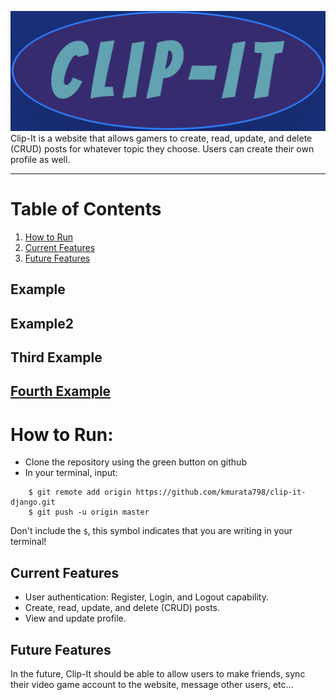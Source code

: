 ![Logo of the project](https://github.com/kmurata798/clip-it-django/blob/master/blog/static/blog/clip-it-title.png)
Clip-It is a website that allows gamers to create, read, update, and delete (CRUD) posts for whatever topic they choose. Users can create their own profile as well.

------------------------------------
# Table of Contents
1. [How to Run](#How-to-Run)
2. [Current Features](#Current-Features)
3. [Future Features](#Future-Features)


## Example
## Example2
## Third Example
## [Fourth Example](http://www.fourthexample.com)
# How to Run:
- Clone the repository using the green button on github
- In your terminal, input: 
```
    $ git remote add origin https://github.com/kmurata798/clip-it-django.git
    $ git push -u origin master
```
Don't include the `$`, this symbol indicates that you are writing in your terminal!

## Current Features
- User authentication: Register, Login, and Logout capability.
- Create, read, update, and delete (CRUD) posts.
- View and update profile.
## Future Features
In the future, Clip-It should be able to allow users to make friends, sync their video game account to the website, message other users, etc...